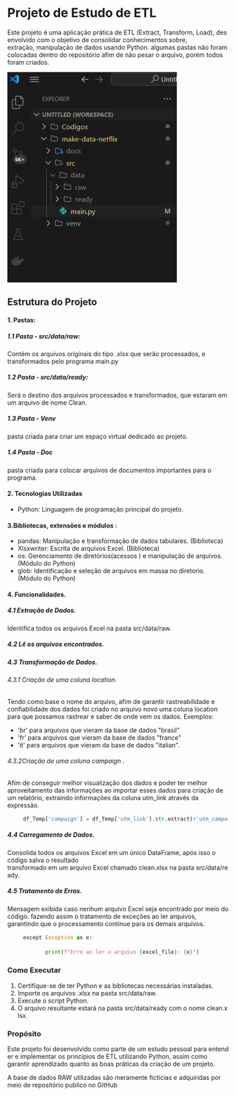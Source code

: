 
  

# Projeto de Estudo de ETL

Este projeto é uma aplicação prática de ETL (Extract, Transform, Load), desenvolvido com o objetivo de consolidar conhecimentos sobre, extração, manipulação de dados usando Python.
algumas pastas não foram colocadas dentro do repositório afim de não pesar o arquivo, porém todos foram criados.

![Pastas do projeto](src/Pastas.png)
  
## Estrutura do Projeto
#### 1. Pastas:
##### 1.1 Pasta  - src/data/raw: 
Contém os arquivos originais do tipo .xlsx que serão processados, e transformados pelo programa main.py

##### 1.2 Pasta - src/data/ready: 
Será o destino dos arquivos processados e transformados, que estaram em um arquivo de nome Clean.

##### 1.3 Pasta - Venv
pasta criada para criar um espaço virtual dedicado ao projeto.

##### 1.4 Pasta - Doc
pasta criada para colocar arquivos de documentos importantes para o programa.
#### 2. Tecnologias Utilizadas

- Python: Linguagem de programação principal do projeto.

#### 3.Bibliotecas, extensões e módulos :

- pandas: Manipulação e transformação de dados tabulares. (Biblioteca)
- Xlsxwriter: Escrita de arquivos Excel. (Biblioteca)
- os: Gerenciamento de diretórios(acessos ) e manipulação de arquivos. (Módulo do Python)
- glob: Identificação e seleção de arquivos em massa no diretorio.(Módulo do Python)


  
#### 4. Funcionalidades.

##### 4.1 Extração de Dados.
Identifica todos os arquivos Excel na pasta src/data/raw.
##### 4.2 Lê os arquivos encontrados.

##### 4.3 Transformação de Dados.
###### 4.3.1 Criação de uma coluna location.
Tendo como base o nome do arquivo, afim de garantir rastreabilidade e confiabilidade dos dados foi criado no arquivo novo uma coluna location para que possamos rastrear e saber de onde vem os dados.
Exemplos: 
 - 'br' para arquivos que vieram da base de dados "brasil"
 - 'fr' para arquivos que vieram da base de dados "france" 
 - 'it' para arquivos que vieram da base de dados "italian".
###### 4.3.2Criação de uma coluna campaign .
Afim de conseguir melhor visualização dos dados e poder ter melhor aproveitamento das informações ao importar esses dados para criação de um relatório, extraindo informações da coluna utm_link através da expressão.
```python
	 df_Temp['campaign'] = df_Temp['utm_link'].str.extract(r'utm_campaign=(.*)')
```

##### 4.4 Carregamento de Dados.
Consolida todos os arquivos Excel em um único DataFrame, após isso o código salva o resultado transformado em um arquivo Excel chamado clean.xlsx na pasta src/data/ready.

##### 4.5 Tratamento de Erros.
Mensagem exibida caso nenhum arquivo Excel seja encontrado por meio do código.
fazendo assim o tratamento de exceções ao ler arquivos, garantindo que  o processamento continue para os demais arquivos. 
```python
	 except Exception as e:

            print(f"Erro ao ler o arquivo {excel_file}: {e}")
```


  

### Como Executar

1. Certifique-se de ter Python e as bibliotecas necessárias instaladas.
2. Importe os arquivos .xlsx na pasta src/data/raw.
3. Execute o script Python.
4. O arquivo resultante estará na pasta src/data/ready com o nome clean.xlsx.


  

### Propósito

Este projeto foi desenvolvido como parte de um estudo pessoal para entender e implementar os princípios de ETL utilizando Python, assim como garantir aprendizado quanto as boas práticas da criação de um projeto.

A base de dados RAW utilizadas são meramente fictícias e adquiridas por meio de repositório publico no GitHub 
